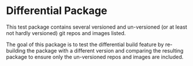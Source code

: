 # Differential Package

This test package contains several versioned and un-versioned (or at least not hardly versioned) git repos and images listed.


The goal of this package is to test the differential build feature by re-building the package with a different version and comparing the resulting package to ensure only the un-versioned repos and images are included.

